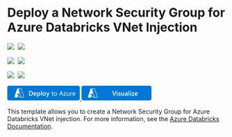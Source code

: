 # Deploy a Network Security Group for Azure Databricks VNet Injection

<IMG SRC="https://azurequickstartsservice.blob.core.windows.net/badges/101-databricks-nsg-for-vnet-injection/PublicLastTestDate.svg" />&nbsp;
<IMG SRC="https://azurequickstartsservice.blob.core.windows.net/badges/101-databricks-nsg-for-vnet-injection/PublicDeployment.svg" />&nbsp;

<IMG SRC="https://azurequickstartsservice.blob.core.windows.net/badges/101-databricks-nsg-for-vnet-injection/FairfaxLastTestDate.svg" />&nbsp;
<IMG SRC="https://azurequickstartsservice.blob.core.windows.net/badges/101-databricks-nsg-for-vnet-injection/FairfaxDeployment.svg" />&nbsp;

<IMG SRC="https://azurequickstartsservice.blob.core.windows.net/badges/101-databricks-nsg-for-vnet-injection/BestPracticeResult.svg" />&nbsp;
<IMG SRC="https://azurequickstartsservice.blob.core.windows.net/badges/101-databricks-nsg-for-vnet-injection/CredScanResult.svg" />&nbsp;

<a href="https://portal.azure.com/#create/Microsoft.Template/uri/https%3A%2F%2Fraw.githubusercontent.com%2FAzure%2Fazure-quickstart-templates%2Fmaster%2F101-databricks-nsg-for-vnet-injection%2Fazuredeploy.json" target="_blank">
    <img src="https://raw.githubusercontent.com/Azure/azure-quickstart-templates/master/1-CONTRIBUTION-GUIDE/images/deploytoazure.png"/>
</a>
<a href="http://armviz.io/#/?load=https%3A%2F%2Fraw.githubusercontent.com%2FAzure%2Fazure-quickstart-templates%2Fmaster%2F101-databricks-nsg-for-vnet-injection%2Fazuredeploy.json" target="_blank">
    <img src="https://raw.githubusercontent.com/Azure/azure-quickstart-templates/master/1-CONTRIBUTION-GUIDE/images/visualizebutton.png"/>
</a>

This template allows you to create a Network Security Group for Azure Databricks VNet injection.
For more information, see the <a href="https://docs.microsoft.com/en-us/azure/azure-databricks/">Azure Databricks Documentation</a>.

